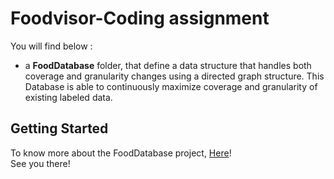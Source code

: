 # Foodvisor-Coding assignment
You will find below :
  - a **FoodDatabase** folder, that define a data structure that handles both coverage and granularity changes using a directed graph structure. This Database is able to continuously maximize coverage and granularity of existing labeled data.

## Getting Started

To know more about the FoodDatabase project, [Here](https://github.com/chatkn/Foodvisor-Submission_tests/tree/master/FoodDatabase)!  
See you there!

